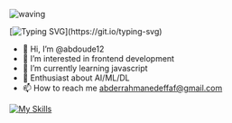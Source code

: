 <div align="left" >
 
 ![waving](https://capsule-render.vercel.app/api?type=waving&height=90&color=gradient)
 
[![Typing SVG](https://readme-typing-svg.herokuapp.com?font=Mouse+Memoirs&size=65&pause=500&color=06CD9C&vCenter=true&width=600&height=70&lines=I'm+Abderrahmane+deffaf;a+Web+Developer;)](https://git.io/typing-svg)
 </div>
 
- 👋 Hi, I’m @abdoude12
- 👀 I’m interested in frontend development
- 🌱 I’m currently learning javascript
- 💞️ Enthusiast about AI/ML/DL
- 📫 How to reach me abderrahmanedeffaf@gmail.com

[![My Skills](https://skillicons.dev/icons?i=js,html,css,scss,react,c,figma,ps,ai,pr,ae)](https://skillicons.dev)
